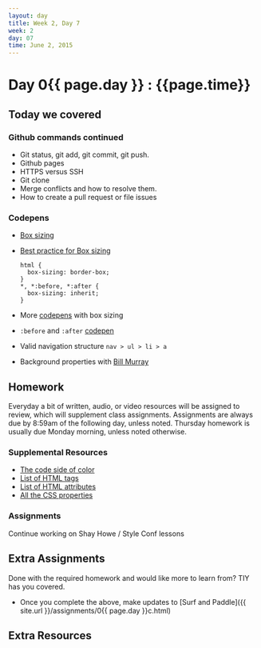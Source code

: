 ```yaml
---
layout: day
title: Week 2, Day 7
week: 2
day: 07
time: June 2, 2015
---
```


# Day 0{{ page.day }} : {{page.time}}


## Today we covered

### Github commands continued
* Git status, git add, git commit, git push.
* Github pages
* HTTPS versus SSH
* Git clone
* Merge conflicts and how to resolve them.
* How to create a pull request or file issues

### Codepens

* [Box sizing](http://codepen.io/samkap/pen/YXZwRG)
* [Best practice for Box sizing](https://css-tricks.com/inheriting-box-sizing-probably-slightly-better-best-practice/)
	```
	html {
	  box-sizing: border-box;
	}
	*, *:before, *:after {
	  box-sizing: inherit;
	}
	```
* More [codepens](http://codepen.io/samkap/pen/QbpyYB) with box sizing
* `:before` and `:after` [codepen](http://codepen.io/samkap/pen/OVpNJQ
)

* Valid navigation structure `nav > ul > li > a`

* Background properties with [Bill Murray](http://codepen.io/samkap/pen/WvpxNN)
## Homework
Everyday a bit of written, audio, or video resources will be assigned to review, which will supplement class assignments. Assignments are always due by 8:59am of the following day, unless noted. Thursday homework is usually due Monday morning, unless noted otherwise.

### Supplemental Resources
* [The code side of color](http://www.smashingmagazine.com/2012/10/04/the-code-side-of-color/)
* [List of HTML tags](https://developer.mozilla.org/en-US/docs/Web/HTML/Element)
* [List of HTML attributes](https://developer.mozilla.org/en-US/docs/Web/HTML/Attributes)
* [All the CSS properties](https://developer.mozilla.org/en-US/docs/Web/CSS/Reference)


### Assignments
Continue working on Shay Howe / Style Conf lessons

<!-- * Turn "tiy_assignments in a github page" (We did this in class) -->

<!-- * [Create a HTML & CSS checklist]({{ site.url }}/assignments/0{{ page.day }}.html)
* [Create a HTML & CSS template]({{ site.url }}/assignments/0{{ page.day }}b.html) -->


## Extra Assignments
Done with the required homework and would like more to learn from? TIY has you covered.


* Once you complete the above, make updates to [Surf and Paddle]({{ site.url }}/assignments/0{{ page.day }}c.html)



## Extra Resources
